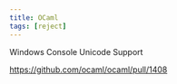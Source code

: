 ```yaml
---
title: OCaml
tags: [reject]
---
```


Windows Console Unicode Support

<https://github.com/ocaml/ocaml/pull/1408>
